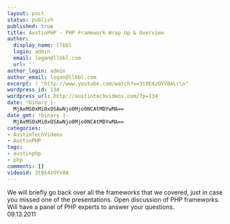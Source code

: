 ```yaml
---
layout: post
status: publish
published: true
title: AustinPHP - PHP Framework Wrap Up & Overview
author:
  display_name: llbbl
  login: admin
  email: logan@llbbl.com
  url: ''
author_login: admin
author_email: logan@llbbl.com
excerpt: ! "http://www.youtube.com/watch?v=3t8E4zOYV8A\r\n"
wordpress_id: 134
wordpress_url: http://austintechvideos.com/?p=134
date: !binary |-
  MjAxMS0xMi0xOSAwNjo0Mjo0NCAtMDYwMA==
date_gmt: !binary |-
  MjAxMS0xMi0xOSAwNjo0Mjo0NCAtMDYwMA==
categories:
- AustinTechVideos
- AustinPHP
tags:
- austinphp
- php
comments: []
videoid: 3t8E4zOYV8A
---
```

<p>We will briefly go back over all the frameworks that we covered, just in case you missed one of the presentations.
 Open discussion of PHP frameworks. Will have a panel of PHP experts to answer your questions.<br />
09.13.2011</p>
